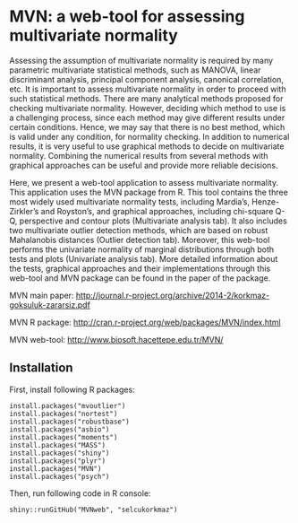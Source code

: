 # MVN: a web-tool for assessing multivariate normality Assessing the assumption of multivariate normality is required by many parametric multivariate statistical methods, such as MANOVA, linear discriminant analysis, principal component analysis, canonical correlation, etc. It is important to assess multivariate normality in order to proceed with such statistical methods. There are many analytical methods proposed for checking multivariate normality. However, deciding which method to use is a challenging process, since each method may give different results under certain conditions. Hence, we may say that there is no best method, which is valid under any condition, for normality checking. In addition to numerical results, it is very useful to use graphical methods to decide on multivariate normality. Combining the numerical results from several methods with graphical approaches can be useful and provide more reliable decisions.Here, we present a web-tool application to assess multivariate normality. This application uses the MVN package from R. This tool contains the three most widely used multivariate normality tests, including Mardia’s, Henze-Zirkler’s and Royston’s, and graphical approaches, including chi-square Q-Q, perspective and contour plots (Multivariate analysis tab). It also includes two multivariate outlier detection methods, which are based on robust Mahalanobis distances (Outlier detection tab). Moreover, this web-tool performs the univariate normality of marginal distributions through both tests and plots (Univariate analysis tab). More detailed information about the tests, graphical approaches and their implementations through this web-tool and MVN package can be found in the paper of the package.MVN main paper: http://journal.r-project.org/archive/2014-2/korkmaz-goksuluk-zararsiz.pdfMVN R package: http://cran.r-project.org/web/packages/MVN/index.htmlMVN web-tool: http://www.biosoft.hacettepe.edu.tr/MVN/Installation------------First, install following R packages:        install.packages("mvoutlier")    install.packages("nortest")    install.packages("robustbase")    install.packages("asbio")    install.packages("moments")    install.packages("MASS")    install.packages("shiny")    install.packages("plyr")    install.packages("MVN")    install.packages("psych")Then, run following code in R console:          shiny::runGitHub("MVNweb", "selcukorkmaz")